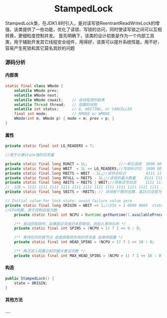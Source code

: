 # <center>StampedLock</center>

StampedLock类，在JDK1.8时引入，是对读写锁ReentrantReadWriteLock的增强，该类提供了一些功能，优化了读锁、写锁的访问，同时使读写锁之间可以互相转换，更细粒度控制并发。
首先明确下，该类的设计初衷是作为一个内部工具类，用于辅助开发其它线程安全组件，用得好，该类可以提升系统性能，用不好，容易产生死锁和其它莫名其妙的问题

### 源码分析

#### 内部类

```java
static final class WNode {
    volatile WNode prev;
    volatile WNode next;
    volatile WNode cowait;    // 读线程用的链表
    volatile Thread thread;   // 阻塞的线程
    volatile int status;      // 0, WAITING, or CANCELLED
    final int mode;           // RMODE or WMODE
    WNode(int m, WNode p) { mode = m; prev = p; }
}
```

#### 属性

```java
private static final int LG_READERS = 7;

//用于计算state值的位常量

private static final long RUNIT = 1L;              //一单位读锁  0000 0001
private static final long WBIT  = 1L << LG_READERS;//写锁标识位  1000 0000 128
private static final long RBITS = WBIT - 1L;//读状态标识         0111 1111 127
private static final long RFULL = RBITS - 1L;//读锁的最大数量    0111 1110 126
private static final long ABITS = RBITS | WBIT;//获取读写状态    1111 1111 255
// -128 = 1111 1111 1111 1111 1111 1111 1111 1111 1111 1111 1111 1111 1111 1111 1000 0000
private static final long SBITS = ~RBITS; // 读线程个数的反数，高25位全部为1

// Initial value for lock state; avoid failure value zero
private static final long ORIGIN = WBIT << 1;//256 = 1 0000 0000  state的初始值
//CPU核数，用于控制自旋次数
    private static final int NCPU = Runtime.getRuntime().availableProcessors();

    /** 尝试获取锁时，如果超过该值仍未获取锁，则加入等待队列 */
    private static final int SPINS = (NCPU > 1) ? 1 << 6 : 0;

    /** 等待队列的首节点 自旋获取锁失败炒货该值 会继续阻塞 */
    private static final int HEAD_SPINS = (NCPU > 1) ? 1 << 10 : 0;

    /** 再次进入阻塞之前的最大重试次数 */
    private static final int MAX_HEAD_SPINS = (NCPU > 1) ? 1 << 16 : 0;
```

#### 构造

```java
public StampedLock() {
    state = ORIGIN;
}
```
#### 其他方法



....

